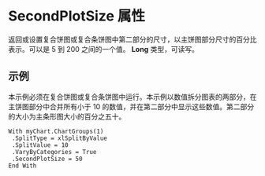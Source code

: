 
# SecondPlotSize 属性

返回或设置复合饼图或复合条饼图中第二部分的尺寸，以主饼图部分尺寸的百分比表示。可以是 5 到 200 之间的一个值。 **Long** 类型，可读写。


## 示例

本示例必须在复合饼图或复合条饼图中运行。本示例以数值拆分图表的两部分，在主饼图部分中合并所有小于 10 的数值，并在第二部分中显示这些数值。第二部分的大小为主条形图大小的百分之五十。


```
With myChart.ChartGroups(1) 
 .SplitType = xlSplitByValue 
 .SplitValue = 10 
 .VaryByCategories = True 
 .SecondPlotSize = 50 
End With
```

